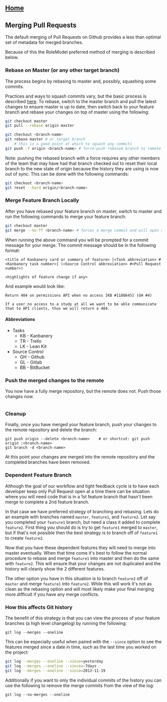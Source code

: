 ## [Home](../README.md)

## Merging Pull Requests

The default merging of Pull Requests on Github provides a less than optimal set of metadata for merged branches.

Because of this the RoleModel preferred method of merging is described below.

### Rebase on Master (or any other target branch)

The process begins by rebasing to master and, possibly, squashing some commits.

Practices and ways to squash commits vary, but the basic process is described [here](http://gitready.com/advanced/2009/02/10/squashing-commits-with-rebase.html).  To rebase, switch to the master branch and pull the latest changes to ensure master is up to date, then switch back to your feature branch and rebase your changes on top of master using the following:

```bash
git checkout master
git pull --rebase origin master

git checkout <branch-name>
git rebase master # or target branch
    # this is a good point at which to squash any commits
git push -f origin <branch-name> # force-push rebased branch to remote
```

Note: pushing the rebased branch with a force requires any other members of the team that may have had that branch checked out to reset their local branch to the new state of origin because the history they are using is now out of sync. This can be done with the following commands:


```bash
git checkout <branch-name>
git reset --hard origin/<branch-name>
```

### Merge Feature Branch Locally

After you have rebased your feature branch on master, switch to master and run the following commands to merge your feature branch:

```bash
git checkout master
git merge --no-ff <branch-name> # forces a merge commit and will open commit prompt
```

When running the above command you will be prompted for a commit message for your merge. The commit message should be in the following format:

```
<title of Kanbanery card or summary of feature> [<Task abbreviation> #<Kanbanery task number>] (<Source Control abbreviation> #<Pull Request number>)

<highlights of feature change if any>
```

And example would look like:

```
Return 404 on permissions API when no access [KB #1188645] (GH #4)

If a user no access to a study at all we want to be able communicate that to API clients, thus we will return a 404.
```

#### Abbreviations

* Tasks
  * KB - Kanbanery
  * TR - Trello
  * LK - Lean Kit
* Source Control
  * GH - Github
  * GL - Gitlab
  * BB - BitBucket

### Push the merged changes to the remote

You now have a fully merge repository, but the remote does not.  Push those changes now.

```git push
```

### Cleanup

Finally, once you have merged your feature branch, push your changes to the remote repository and delete the branch:

```git push
git push origin --delete <branch-name>    # or shortcut: git push origin :<branch-name>
git branch -d <branch-name>
```

At this point your changes are merged into the remote repository and the completed branches have been removed.  

### Dependent Feature Branch

Although the goal of our workflow and tight feedback cycle is to have each developer keep only Pull Request open at a time there can be situation where you will need code that is in a 1st feature branch that hasn't been merge to complete a 2nd feature branch.

In that case we have preferred strategy of branching and rebasing. Lets do an example with branches named `master`, `feature1`, and `feature2`. Let say you completed your `feature1` branch, but need a class it added to complete `feature2`. First thing you should do is try to get `feature1` merged to `master`, but if that's not possible then the best strategy is to branch off of `feature1` to create `feature2`.

Now that you have these dependent features they will need to merge into master eventually. When that time come it's best to follow the normal procedure to rebase and merge `feature1` into master and then do the same with `feature2`. This will ensure that your changes are not duplicated and the history will cleanly show the 2 different features.

The other option you have in this situation is to branch `feature2` off of `master` and merge `feature1` into `feature2`. While this will work it's not as clean as the rebasing option and will most likely make your final merging more difficult if you have any merge conflicts.

### How this affects Git history

The benefit of this strategy is that you can view the process of your feature branches (a high level changelog) by running the following:

```
git log --merges --oneline
```

This can be especially useful when paired with the `--since` option to see the features merged since a date in time, such as the last time you worked on the project:

```bash
git log --merges --oneline --since=yesterday
git log --merges --oneline --since=-7days
git log --merges --oneline --since=2013-11-19
```

Additionally if you want to only the individual commits of the history you can use the following to remove the merge commits from the view of the log:

```
git log --no-merges --oneline
```
